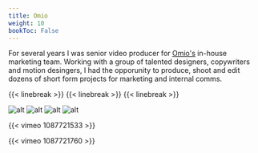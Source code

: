 ```yaml
---
title: Omio
weight: 10
bookToc: False
---
```

For several years I was senior video producer for [Omio's](https://www.omio.com) in-house marketing team. Working with a group of talented designers, copywriters and motion desingers, I had the opporunity to produce, shoot and edit dozens of short form projects for marketing and internal comms. 

{{< linebreak >}}
{{< linebreak >}}
{{< linebreak >}}

![alt](/Omio/Omio_120.jpg)
![alt](/Omio/Omio_110.jpg)
![alt](/Omio/Omio_100.jpg)
![alt](/Omio/omio_4.jpg)


{{< vimeo 1087721533 >}}

{{< vimeo 1087721760 >}}
